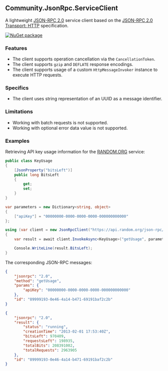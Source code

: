 ## Community.JsonRpc.ServiceClient

A lightweight [JSON-RPC 2.0](http://www.jsonrpc.org/specification) service client based on the [JSON-RPC 2.0 Transport: HTTP](https://www.simple-is-better.org/json-rpc/transport_http.html) specification.

[![NuGet package](https://img.shields.io/nuget/v/Community.JsonRpc.ServiceClient.svg?style=flat-square)](https://www.nuget.org/packages/Community.JsonRpc.ServiceClient)

### Features

- The client supports operation cancellation via the `CancellationToken`.
- The client supports `gzip` and `DEFLATE` response encodings.
- The client supports usage of a custom `HttpMessageInvoker` instance to execute HTTP requests.

### Specifics

- The client uses string representation of an UUID as a message identifier.

### Limitations

- Working with batch requests is not supported.
- Working with optional error data value is not supported.

### Examples

Retrieving API key usage information for the [RANDOM.ORG](https://api.random.org/json-rpc/2) service:
```cs
public class KeyUsage
{
    [JsonProperty("bitsLeft")]
    public long BitsLeft
    {
        get;
        set;
    }
}
```
```cs
var parameters = new Dictionary<string, object>
{
    ["apiKey"] = "00000000-0000-0000-0000-000000000000"
};

using (var client = new JsonRpcClient("https://api.random.org/json-rpc/2/invoke"))
{
    var result = await client.InvokeAsync<KeyUsage>("getUsage", parameters);

    Console.WriteLine(result.BitsLeft);
}
```
The corresponding JSON-RPC messages:
```json
{
    "jsonrpc": "2.0",
    "method": "getUsage",
    "params": {
        "apiKey": "00000000-0000-0000-0000-000000000000"
    },
    "id": "89999193-0e46-4a14-b471-69191baf2c2b"
}
```
```json
{
    "jsonrpc": "2.0",
    "result": {
        "status": "running",
        "creationTime": "2013-02-01 17:53:40Z",
        "bitsLeft": 970409,
        "requestsLeft": 198935,
        "totalBits": 208391002,
        "totalRequests": 2963905
    },
    "id": "89999193-0e46-4a14-b471-69191baf2c2b"
}
```